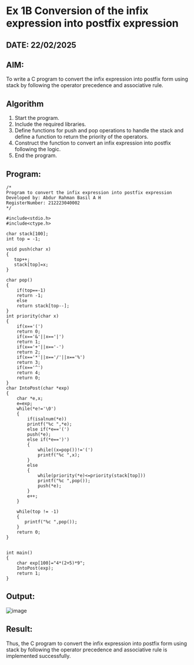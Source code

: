 # Ex 1B Conversion of the infix expression into postfix expression
## DATE: 22/02/2025
## AIM:
To write a C program to convert the infix expression into postfix form using stack by following the operator precedence and associative rule.

## Algorithm
1. Start the program.
2. Include the required libraries.
3. Define functions for push and pop operations to handle the stack and define a function to return the priority of the operators.
4. Construct the function to convert an infix expression into postfix following the logic. 
5. End the program.

## Program:
```
/*
Program to convert the infix expression into postfix expression
Developed by: Abdur Rahman Basil A H
RegisterNumber: 212223040002
*/

#include<stdio.h>
#include<ctype.h>

char stack[100];
int top = -1;

void push(char x)
{
   top++;
   stack[top]=x;
}

char pop()
{
    if(top==-1)
    return -1;
    else
    return stack[top--];
}
int priority(char x)
{
    if(x=='(')
    return 0;
    if(x=='&'||x=='|')
    return 1;
    if(x=='+'||x=='-')
    return 2;
    if(x=='*'||x=='/'||x=='%')
    return 3;
    if(x=='^')
    return 4;
    return 0;
}
char IntoPost(char *exp)
{
    char *e,x;
    e=exp;
    while(*e!='\0')
    {
        if(isalnum(*e))
        printf("%c ",*e);
        else if(*e=='(')
        push(*e);
        else if(*e==')')
        {
            while((x=pop())!='(')
            printf("%c ",x);
        }
        else
        {
            while(priority(*e)<=priority(stack[top]))
            printf("%c ",pop());
            push(*e);
        }
        e++;
    }
    
    while(top != -1)
    {
       printf("%c ",pop());
    }
    return 0;
}


int main()
{
    char exp[100]="4*(2+5)*9";
    IntoPost(exp);
    return 1;
}

```

## Output:

![image](https://github.com/user-attachments/assets/35572033-dc59-462a-bdb6-9f4eb1513e71)

## Result:
Thus, the C program to convert the infix expression into postfix form using stack by following the operator precedence and associative rule is implemented successfully.
